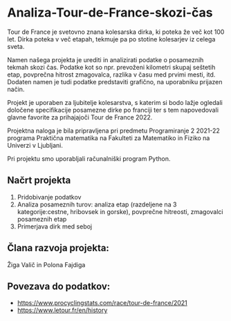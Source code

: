 # Analiza-Tour-de-France-skozi-čas
Tour de France je svetovno znana kolesarska dirka, ki poteka že več kot 100 let. Dirka
poteka v več etapah, tekmuje pa po stotine kolesarjev iz celega sveta.

Namen našega projekta je urediti in analizirati podatke o posameznih tekmah skozi čas.
Podatke kot so npr. prevoženi kilometri skupaj seštetih etap,
povprečna hitrost zmagovalca, razlika v času med prvimi mesti, itd. Dodaten namen je tudi
podatke predstaviti grafično, na uporabniku prijazen način.

Projekt je uporaben za ljubitelje kolesarstva, s katerim si bodo lažje ogledali določene specifikacije posamezne dirke po franciji ter s tem napovedovali glavne favorite za prihajajoči Tour de France 2022.

Projektna naloga je bila pripravljena pri predmetu Programiranje 2 2021-22 programa Praktična matematika na Fakulteti za Matematiko in Fiziko na Univerzi v Ljubljani.

Pri projektu smo uporabljali računalniški program Python.

## Načrt  projekta
1. Pridobivanje podatkov
2. Analiza posameznih turov: analiza etap (razdeljene na 3 kategorije:cestne, hribovsek in gorske), povprečne hitreosti, zmagovalci posameznih etap
3. Primerjava dirk med seboj


## Člana razvoja projekta:
Žiga Valič in Polona Fajdiga

## Povezava do podatkov:
- https://www.procyclingstats.com/race/tour-de-france/2021
- https://www.letour.fr/en/history
